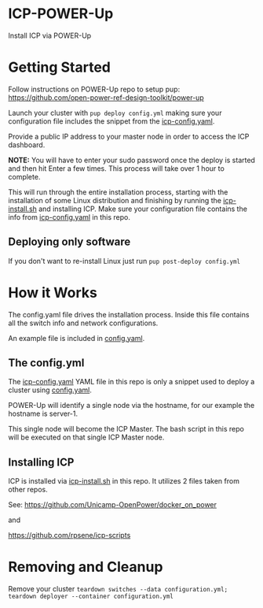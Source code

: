 # ICP-POWER-Up
Install ICP via POWER-Up

# Getting Started

Follow instructions on POWER-Up repo to setup pup: https://github.com/open-power-ref-design-toolkit/power-up

Launch your cluster with ```pup deploy config.yml``` making sure your configuration file includes the snippet from the [icp-config.yaml](./icp-config.yaml). 

Provide a public IP address to your master node in order to access the ICP dashboard.

**NOTE:** You will have to enter your sudo password once the deploy is started and then hit Enter a few times. This process will take over 1 hour to complete.

This will run through the entire installation process, starting with the installation of some Linux distribution and finishing by running the [icp-install.sh](./icp-install.sh) and installing ICP. Make sure your configuration file contains the info from [icp-config.yaml](./icp-config.yaml) in this repo.

## Deploying only software
If you don't want to re-install Linux just run ```pup post-deploy config.yml```


# How it Works

The config.yaml file drives the installation process. Inside this file contains all the switch info and network configurations. 

An example file is included in [config.yaml](./config.yaml).

## The config.yml
The [icp-config.yaml](./icp-config.yaml) YAML file in this repo is only a snippet used to deploy a cluster using [config.yaml](./config.yaml). 

POWER-Up will identify a single node via the hostname, for our example the hostname is server-1.

This single node will become the ICP Master. The bash script in this repo will be executed on that single ICP Master node.


## Installing ICP

ICP is installed via [icp-install.sh](./icp-install.sh) in this repo. It utilizes 2 files taken from other repos.

See: https://github.com/Unicamp-OpenPower/docker_on_power

and

https://github.com/rpsene/icp-scripts

# Removing and Cleanup

Remove your cluster ```teardown switches --data configuration.yml; teardown deployer --container configuration.yml```
